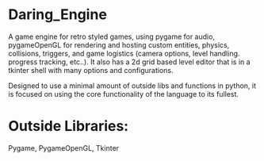 # Daring_Engine
A game engine for retro styled games, using pygame for audio,  pygameOpenGL for rendering and hosting custom entities, physics, collisions, triggers, and game logistics (camera options, level handling. progress tracking, etc..).  It also has a 2d grid based level editor that is in a tkinter shell with many options and configurations.

Designed to use a minimal amount of outside libs and functions in python, it is focused on using the core functionality of the language to its fullest.
# Outside Libraries:
  Pygame, PygameOpenGL, Tkinter
